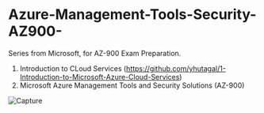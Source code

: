 # Azure-Management-Tools-Security-AZ900-
Series from Microsoft, for AZ-900 Exam Preparation.
1. Introduction to CLoud Services (https://github.com/yhutagal/1-Introduction-to-Microsoft-Azure-Cloud-Services) 
2. Microsoft Azure Management Tools and Security Solutions (AZ-900)

![Capture](https://github.com/user-attachments/assets/798fc8e7-a152-466b-8f95-a1fddadc4d59)
